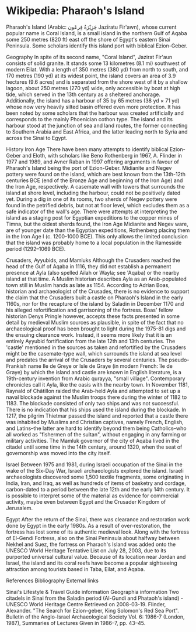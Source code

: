 
# Wikipedia: Pharaoh&#039;s Island
Pharaoh's Island (Arabic: جَزِيْرَةُ فِرعَون Jazīratu Firʽawn), whose current popular name is Coral Island, is a small island in the northern Gulf of Aqaba some 250 metres (820 ft) east off the shore of Egypt's eastern Sinai Peninsula. Some scholars identify this island port with biblical Ezion-Geber.

Geography
In spite of its second name, "Coral Island", Jazirat Fir'aun consists of solid granite. It stands some 13 kilometres (8.1 mi) southwest of modern Eilat.
With a length of 350 metres (380 yd) from north to south, and 170 metres (190 yd) at its widest point, the island covers an area of 3.9 hectares (9.6 acres) and is separated from the shore west of it by a shallow lagoon, about 250 metres (270 yd) wide, only accessible by boat at high tide, which served in the 13th century as a sheltered anchorage. Additionally, the island has a harbour of 35 by 65 metres (38 yd × 71 yd) whose now very heavily silted basin offered even more protection. It has been noted by some scholars that the harbour was created artificially and corresponds to the mainly Phoenician cothon type.
The island and its harbour stood at the junction of sea and land routes, the former connecting to Southern Arabia and East Africa, and the latter leading north to Syria and across the Sinai to Egypt.

History
Iron Age
There have been many attempts to identify biblical Ezion-Geber and Eloth, with scholars like Beno Rothenberg in 1967, A. Flinder in 1977 and 1989, and Avner Raban in 1997 offering arguments in favour of Pharaoh's Island being the port of Ezion-Geber.
Midianite and Negev pottery were found on the island, which are best known from the 13th-12th centuries BCE (end of the Bronze Age and beginning of the Iron Age) and the Iron Age, respectively. A casemate wall with towers that surrounds the island at shore level, including the harbour, could not be positively dated yet. During a dig in one of its rooms, two sherds of Negev pottery were found in the petrified debris, but not at floor level, which excludes them as a safe indicator of the wall's age. There were attempts at interpreting the island as a staging post for Egyptian expeditions to the copper mines of Timna, but the oldest sherds found, the Iron Age Midianite and Negev ware, are of younger date than the Egyptian expeditions, Rothenberg placing them in the Iron Age I (c. 1200-1000 BCE). This only allows the limited conclusion that the island was probably home to a local population in the Ramesside period (1292–1069 BCE).

Crusaders, Ayyubids, and Mamluks
Although the Crusaders reached the head of the Gulf of Aqaba in 1116, they did not establish a permanent presence at Ayla (also spelled Ailah or Wayla; see 'Aqaba) or the nearby island at that time. A Muslim historian describes Ayla as an Arab-populated town still in Muslim hands as late as 1154. According to Adrian Boas, historian and archaeologist of the Crusades, there is no evidence to support the claim that the Crusaders built a castle on Pharaoh's Island in the early 1160s, nor for the recapture of the island by Saladin in December 1170 and his alleged refortification and garrisoning of the fortress. Boas' fellow historian Denys Pringle however, accepts these facts presented in some detail by medieval Muslim sources as plausible, in spite of the fact that no archaeological proof has been brought to light during the 1975-81 digs and the ensuing clearance work. Instead, it seems more likely that it is an entirely Ayyubid fortification from the late 12th and 13th centuries. The 'castle' mentioned in the sources as taken and refortified by the Crusaders might be the casemate-type wall, which surrounds the island at sea level and predates the arrival of the Crusaders by several centuries.
The pseudo-Frankish name Ile de Greye or Isle de Graye (in modern French: île de Graye) by which the island and castle are known in English literature, is a 19th-century invention from Arabic qurayya, "small village". Contemporary chronicles call it Ayla, like the oasis with the nearby town.
In November 1181, Raynald of Châtillon raided the Arab-held Ayla and attempted to set up a naval blockade against the Muslim troops there during the winter of 1182 to 1183. The blockade consisted of only two ships and was not successful. There is no indication that his ships used the island during the blockade.
In 1217, the pilgrim Thietmar passed the island and reported that a castle there was inhabited by Muslims and Christian captives, namely French, English, and Latins–the latter are hard to identify beyond them being Catholics–who all worked as "fishermen of the sultan", without engaging in any farming or military activities.
The Mamluk governor of the city of Aqaba lived in the citadel until some time in the 14th century, around 1320, when the seat of governorship was moved into the city itself.

Israel
Between 1975 and 1981, during Israeli occupation of the Sinai in the wake of the Six-Day War, Israeli archaeologists explored the island. Israeli archaeologists discovered some 1,500 textile fragments, some originating in India, Iran, and Iraq, as well as hundreds of items of basketry and cordage, carbon-dated to a period between the late 12th and the early 14th century. It is possible to interpret some of the material as evidence for commercial activity, maybe even between Egypt and the Crusader Kingdom of Jerusalem.

Egypt
After the return of the Sinai, there was clearance and restoration work done by Egypt in the early 1980s. As a result of over-restoration, the fortress has lost some of its authentic medieval look.
Along with the fortress of El-Gendi Fortress, also on the Sinai Peninsula about halfway between Nekhel and Suez, the fortress on Pharaoh's Island was added onto the UNESCO World Heritage Tentative List on July 28, 2003, due to its purported universal cultural value.
Because of its location near Jordan and Israel, the island and its coral reefs have become a popular sightseeing attraction among tourists based in Taba, Eilat, and Aqaba.

References
Bibliography
External links

Sinai's Lifestyle & Travel Guide information
Geographia information
Two citadels in Sinai from the Saladin period (Al-Gundi and Phataoh's island) - UNESCO World Heritage Centre Retrieved on 2008-03-19.
Flinder, Alexander. "The Search for Ezion-geber, King Solomon's Red Sea Port". Bulletin of the Anglo-Israel Archaeological Society Vol. 6: 1986-7 (London, 1987), Summaries of Lectures Given in 1986–7, pp. 43–45.